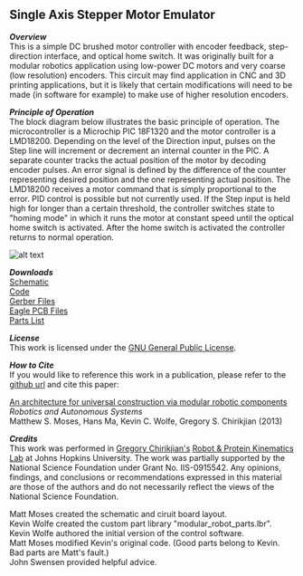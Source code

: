 ## Single Axis Stepper Motor Emulator

**_Overview_**          
This is a simple DC brushed motor controller with encoder feedback, step-direction interface, and optical home switch. It was originally built for a modular robotics application using low-power DC motors and very coarse (low resolution) encoders. This circuit may find application in CNC and 3D printing applications, but it is likely that certain modifications will need to be made (in software for example) to make use of higher resolution encoders. 

**_Principle of Operation_**   
The block diagram below illustrates the basic principle of operation. The microcontroller is a Microchip PIC 18F1320 and the motor controller is a LMD18200. Depending on the level of the Direction input, pulses on the Step line will increment or decrement an internal counter in the PIC. A separate counter tracks the actual position of the motor by decoding encoder pulses. An error signal is defined by the difference of the counter representing desired position and the one representing actual position. The LMD18200 receives a motor command that is simply proportional to the error. PID control is possible but not currently used. If the Step input is held high for longer than a certain threshold, the controller switches state to "homing mode" in which it runs the motor at constant speed until the optical home switch is activated. After the home switch is activated the controller returns to normal operation.

![alt text](https://raw2.github.com/mattmoses/SingleAxisEmulator/master/blockDiagram.png)

**_Downloads_**   
[Schematic](https://github.com/mattmoses/SingleAxisEmulator/blob/master/singleAxisMotor3.pdf)   
[Code](https://github.com/mattmoses/SingleAxisEmulator/tree/master/verticalMotor)     
[Gerber Files](https://github.com/mattmoses/SingleAxisEmulator/tree/master/gerbers)   
[Eagle PCB Files](https://github.com/mattmoses/SingleAxisEmulator/tree/master/eagleFiles)     
[Parts List](https://github.com/mattmoses/SingleAxisEmulator/blob/master/singleAxisMotor3_parts.txt)   

**_License_**   
This work is licensed under the [GNU General Public License](http://www.gnu.org/licenses/gpl.html).

**_How to Cite_**   
If you would like to reference this work in a publication, please refer to the [github url](https://github.com/mattmoses/SingleAxisEmulator) and cite this paper:

[An architecture for universal construction via modular robotic components](http://dx.doi.org/10.1016/j.robot.2013.08.005)    
*Robotics and Autonomous Systems*   
Matthew S. Moses, Hans Ma, Kevin C. Wolfe, Gregory S. Chirikjian (2013)

**_Credits_**   
This work was performed in [Gregory Chirikjian's](http://scholar.google.com/citations?user=qoIuyMoAAAAJ) [Robot & Protein Kinematics Lab](https://rpk.lcsr.jhu.edu/Publications) at Johns Hopkins University. The work was partially supported by the National Science Foundation under Grant No. IIS-0915542. Any opinions, findings, and conclusions or recommendations expressed in this material are those of the authors and do not necessarily reflect the views of the National Science Foundation.

Matt Moses created the schematic and ciruit board layout.    
Kevin Wolfe created the custom part library "modular_robot_parts.lbr".   
Kevin Wolfe authored the initial version of the control software.   
Matt Moses modified Kevin's original code. (Good parts belong to Kevin. Bad parts are Matt's fault.)   
John Swensen provided helpful advice.





